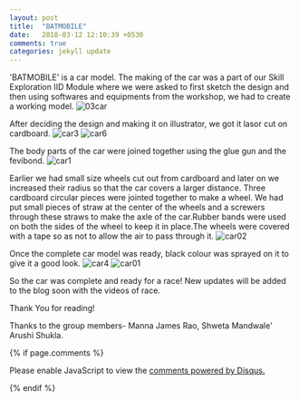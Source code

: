 ```yaml
---
layout: post
title:  "BATMOBILE"
date:   2018-03-12 12:10:39 +0530
comments: true
categories: jekyll update
---
```

 'BATMOBILE' is a car model. The making of the car was a part of our Skill Exploration IID Module where we were asked to first sketch the design and then using softwares and equipments from the workshop, we had to create a working model.
 ![03car](https://user-images.githubusercontent.com/36836659/37873041-dac7f616-3031-11e8-8c1a-c699fd83cfe3.jpg)

After deciding the design and making it on illustrator, we got it lasor cut on cardboard.
![car3](https://user-images.githubusercontent.com/36836659/37270573-516216cc-25f5-11e8-8dbb-7e833a5e8b5e.jpg)
![car6](https://user-images.githubusercontent.com/36836659/37270566-4a4b5204-25f5-11e8-8a19-f568ab487634.jpg)

The body parts of the car were joined together using the glue gun and the fevibond.
![car1](https://user-images.githubusercontent.com/36836659/37269737-e7bb9dcc-25f1-11e8-9c89-e961dc29ac29.jpg)

Earlier we had small size wheels cut out from cardboard and later on we increased their radius so that the car covers a larger distance. Three cardboard circular pieces were jointed together to make a wheel. We had put small pieces of straw at the center of the wheels and a screwers through these straws to make the axle of the car.Rubber bands were used on both the sides of the wheel to keep it in place.The wheels were covered with a tape so as not to allow the air to pass through it.
![car02](https://user-images.githubusercontent.com/36836659/37872961-292a8a64-3030-11e8-9667-09d19b6805d8.jpg)

Once the complete car model was ready, black colour was sprayed on it to give it a good look.
![car4](https://user-images.githubusercontent.com/36836659/37270571-4f3131f8-25f5-11e8-9e9a-369333fad127.jpg)
![car01](https://user-images.githubusercontent.com/36836659/37872960-26131486-3030-11e8-963c-6af87976e10e.jpg)

So the car was complete and ready for a race!
New updates will be added to the blog soon with the videos of race.

Thank You for reading!

Thanks to the group members-  Manna James Rao,
                              Shweta Mandwale'
                              Arushi Shukla.

{% if page.comments %}
<div id="disqus_thread"></div>
<script>

/**
*  RECOMMENDED CONFIGURATION VARIABLES: EDIT AND UNCOMMENT THE SECTION BELOW TO INSERT DYNAMIC VALUES FROM YOUR PLATFORM OR CMS.
*  LEARN WHY DEFINING THESE VARIABLES IS IMPORTANT: https://disqus.com/admin/universalcode/#configuration-variables*/
/*
var disqus_config = function () {
this.page.url = PAGE_URL;  // Replace PAGE_URL with your page's canonical URL variable
this.page.identifier = PAGE_IDENTIFIER; // Replace PAGE_IDENTIFIER with your page's unique identifier variable
};
*/
(function() { // DON'T EDIT BELOW THIS LINE
var d = document, s = d.createElement('script');
s.src = 'https://shweta-mandwale-github-io.disqus.com/embed.js';
s.setAttribute('data-timestamp', +new Date());
(d.head || d.body).appendChild(s);
})();
</script>
<noscript>Please enable JavaScript to view the <a href="https://disqus.com/?ref_noscript">comments powered by Disqus.</a></noscript>

{% endif %}
